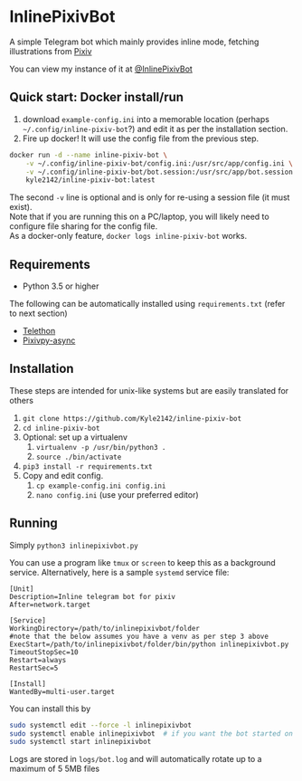 InlinePixivBot
==============
A simple Telegram bot which mainly provides inline mode, fetching illustrations from [Pixiv](https://pixiv.net)

You can view my instance of it at [@InlinePixivBot](https://t.me/inlinepixivbot)

## Quick start: Docker install/run

1. download `example-config.ini` into a memorable location (perhaps `~/.config/inline-pixiv-bot`?) and edit it as per the installation section.
2. Fire up docker! It will use the config file from the previous step.
```bash
docker run -d --name inline-pixiv-bot \
    -v ~/.config/inline-pixiv-bot/config.ini:/usr/src/app/config.ini \
    -v ~/.config/inline-pixiv-bot/bot.session:/usr/src/app/bot.session \
    kyle2142/inline-pixiv-bot:latest
```
The second `-v` line is optional and is only for re-using a session file (it must exist).  
Note that if you are running this on a PC/laptop, you will likely need to configure file sharing for the config file.  
As a docker-only feature, `docker logs inline-pixiv-bot` works.

## Requirements
* Python 3.5 or higher

The following can be automatically installed using `requirements.txt` (refer to next section)
* [Telethon](https://github.com/LonamiWebs/Telethon)
* [Pixivpy-async](https://github.com/Mikubill/pixivpy-async)

## Installation

These steps are intended for unix-like systems but are easily translated for others

1. `git clone https://github.com/Kyle2142/inline-pixiv-bot`
2. `cd inline-pixiv-bot`
3. Optional: set up a virtualenv
    1. `virtualenv -p /usr/bin/python3 .`
    2. `source ./bin/activate`
4. `pip3 install -r requirements.txt`
5. Copy and edit config.
    1. `cp example-config.ini config.ini`
    2. `nano config.ini` (use your preferred editor)

## Running
Simply `python3 inlinepixivbot.py`

You can use a program like `tmux` or `screen` to keep this as a background service.
Alternatively, here is a sample `systemd` service file:
```
[Unit]
Description=Inline telegram bot for pixiv
After=network.target

[Service]
WorkingDirectory=/path/to/inlinepixivbot/folder
#note that the below assumes you have a venv as per step 3 above
ExecStart=/path/to/inlinepixivbot/folder/bin/python inlinepixivbot.py
TimeoutStopSec=10
Restart=always
RestartSec=5

[Install]
WantedBy=multi-user.target
```
You can install this by
```bash
sudo systemctl edit --force -l inlinepixivbot
sudo systemctl enable inlinepixivbot  # if you want the bot started on reboot
sudo systemctl start inlinepixivbot
```
Logs are stored in `logs/bot.log` and will automatically rotate up to a maximum of 5 5MB files

